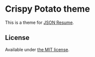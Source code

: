 # Crispy Potato theme
This is a theme for [JSON Resume](http://jsonresume.org/).

## License

Available under [the MIT license](http://mths.be/mit).

